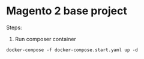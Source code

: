# Magento 2 base project

Steps:
1. Run composer container

`docker-compose -f docker-compose.start.yaml up -d`
